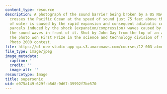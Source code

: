 ```yaml
---
content_type: resource
description: A photograph of the sound barrier being broken by a US Navy Jet as it
  crosses the Pacific Ocean at the speed of sound just 75 feet above the water. Condensation
  of water is caused by the rapid expansion and consequent adiabatic cooling of air
  parcels induced by the shock (expansion/compression) waves caused by the plane outrunning
  the sound waves in front of it. Shot by John Gay from the top of an aircraft carrier.
  The photo won First Prize in the science and technology division of the World Press
  Photo 2000 contest.
file: https://ol-ocw-studio-app-qa.s3.amazonaws.com/courses/12-003-atmosphere-ocean-and-climate-dynamics-fall-2008/e075a149629fb5d89d6739992f7be570_supersonic.jpg
file_type: image/jpeg
image_metadata:
  caption: ''
  credit: ''
  image-alt: ''
resourcetype: Image
title: supersonic
uid: e075a149-629f-b5d8-9d67-39992f7be570
---
```

